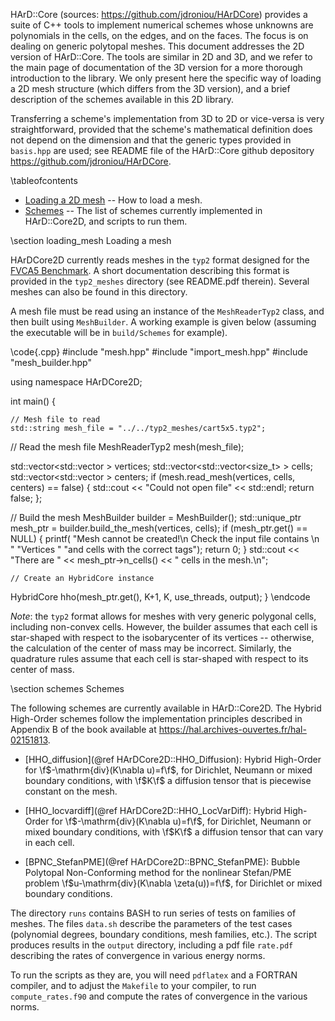 HArD::Core (sources: https://github.com/jdroniou/HArDCore) provides a suite of C++ tools to implement numerical schemes whose unknowns are polynomials in the cells, on the edges, and on the faces. The focus is on dealing on generic polytopal meshes. This document addresses the 2D version of HArD::Core. The tools are similar in 2D and 3D, and we refer to the main page of documentation of the 3D version for a more thorough introduction to the library. We only present here the specific way of loading a 2D mesh structure (which differs from the 3D version), and a brief description of the schemes available in this 2D library.

Transferring a scheme's implementation from 3D to 2D or vice-versa is very straightforward, provided that the scheme's mathematical definition does not depend on the dimension and that the generic types provided in `basis.hpp` are used; see README file of the HArD::Core github depository https://github.com/jdroniou/HArDCore.

\tableofcontents

* [Loading a 2D mesh](#mesh) -- How to load a mesh.
* [Schemes](#schemes) -- The list of schemes currently implemented in HArD::Core2D, and scripts to run them.

<a name="mesh">
\section loading_mesh Loading a mesh
</a>

HArDCore2D currently reads meshes in the `typ2` format designed for the <a href="https://www.i2m.univ-amu.fr/fvca5/benchmark/index.html">FVCA5 Benchmark</a>. A short documentation describing this format is provided in the `typ2_meshes` directory (see README.pdf therein). Several meshes can also be found in this directory.

A mesh file must be read using an instance of the `MeshReaderTyp2` class, and then built using `MeshBuilder`.  A working example is given below (assuming the executable will be in `build/Schemes` for example).

\code{.cpp}
#include "mesh.hpp"
#include "import_mesh.hpp"
#include "mesh_builder.hpp"

using namespace HArDCore2D;

int main() {

	// Mesh file to read
	std::string mesh_file = "../../typ2_meshes/cart5x5.typ2";

  // Read the mesh file
  MeshReaderTyp2 mesh(mesh_file);

  std::vector<std::vector<double> > vertices;
  std::vector<std::vector<size_t> > cells;
  std::vector<std::vector<double> > centers;
  if (mesh.read_mesh(vertices, cells, centers) == false) {
    std::cout << "Could not open file" << std::endl;
    return false;
  };

  // Build the mesh
  MeshBuilder builder = MeshBuilder();
  std::unique_ptr<Mesh> mesh_ptr = builder.build_the_mesh(vertices, cells);
  if (mesh_ptr.get() == NULL) {
    printf(
      "Mesh cannot be created!\n Check the input file contains \n "
      "Vertices "
      "and cells with the correct tags");
    return 0;
  } 
	std::cout << "There are " << mesh_ptr->n_cells() << " cells in the mesh.\n";

	// Create an HybridCore instance
  HybridCore hho(mesh_ptr.get(), K+1, K, use_threads, output);
}
\endcode

<i>Note</i>: the `typ2` format allows for meshes with very generic polygonal cells, including non-convex cells.
However, the builder assumes that each cell is star-shaped with respect to the isobarycenter of its vertices -- otherwise, the calculation of the center of mass may be incorrect. Similarly, the quadrature rules assume that each cell is star-shaped with respect to its center of mass.



<a name="schemes">
\section schemes Schemes
</a>

The following schemes are currently available in HArD::Core2D. The Hybrid High-Order schemes follow the implementation principles described in Appendix B of the book available at https://hal.archives-ouvertes.fr/hal-02151813.

 - [HHO_diffusion](@ref HArDCore2D::HHO_Diffusion): Hybrid High-Order for \f$-\mathrm{div}(K\nabla u)=f\f$, for Dirichlet, Neumann or mixed boundary conditions, with \f$K\f$ a diffusion tensor that is piecewise constant on the mesh.

 - [HHO_locvardiff](@ref HArDCore2D::HHO_LocVarDiff): Hybrid High-Order for \f$-\mathrm{div}(K\nabla u)=f\f$, for Dirichlet, Neumann or mixed boundary conditions, with \f$K\f$ a diffusion tensor that can vary in each cell.

 - [BPNC_StefanPME](@ref HArDCore2D::BPNC_StefanPME): Bubble Polytopal Non-Conforming method for the nonlinear Stefan/PME problem \f$u-\mathrm{div}(K\nabla \zeta(u))=f\f$, for Dirichlet or mixed boundary conditions.


The directory `runs` contains BASH to run series of tests on families of meshes. The files `data.sh` describe the parameters of the test cases (polynomial degrees, boundary conditions, mesh families, etc.). The script produces results in the `output` directory, including a pdf file `rate.pdf` describing the rates of convergence in various energy norms.

To run the scripts as they are, you will need `pdflatex` and a FORTRAN compiler, and to adjust the `Makefile` to your compiler, to run `compute_rates.f90` and compute the rates of convergence in the various norms.




